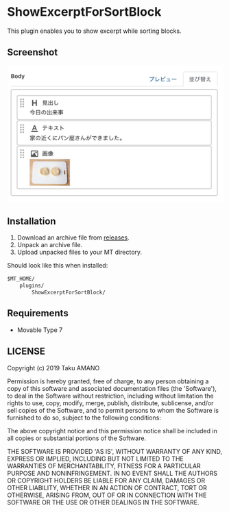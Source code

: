 # ShowExcerptForSortBlock

This plugin enables you to show excerpt while sorting blocks.

## Screenshot

![Screenshot](https://raw.githubusercontent.com/usualoma/mt-plugin-ShowExcerptForSortBlock/master/artwork/screenshot.jpg)

## Installation

1. Download an archive file from [releases](https://github.com/usualoma/mt-plugin-ShowExcerptForSortBlock/releases).
1. Unpack an archive file.
1. Upload unpacked files to your MT directory.

Should look like this when installed:

    $MT_HOME/
        plugins/
            ShowExcerptForSortBlock/

## Requirements

* Movable Type 7

## LICENSE

Copyright (c) 2019 Taku AMANO

Permission is hereby granted, free of charge, to any person obtaining
a copy of this software and associated documentation files (the
'Software'), to deal in the Software without restriction, including
without limitation the rights to use, copy, modify, merge, publish,
distribute, sublicense, and/or sell copies of the Software, and to
permit persons to whom the Software is furnished to do so, subject to
the following conditions:

The above copyright notice and this permission notice shall be
included in all copies or substantial portions of the Software.

THE SOFTWARE IS PROVIDED 'AS IS', WITHOUT WARRANTY OF ANY KIND,
EXPRESS OR IMPLIED, INCLUDING BUT NOT LIMITED TO THE WARRANTIES OF
MERCHANTABILITY, FITNESS FOR A PARTICULAR PURPOSE AND NONINFRINGEMENT.
IN NO EVENT SHALL THE AUTHORS OR COPYRIGHT HOLDERS BE LIABLE FOR ANY
CLAIM, DAMAGES OR OTHER LIABILITY, WHETHER IN AN ACTION OF CONTRACT,
TORT OR OTHERWISE, ARISING FROM, OUT OF OR IN CONNECTION WITH THE
SOFTWARE OR THE USE OR OTHER DEALINGS IN THE SOFTWARE.
